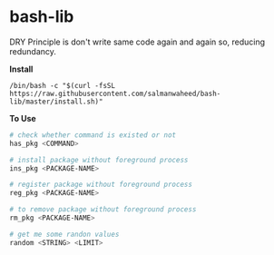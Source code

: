 # bash-lib

DRY Principle is don't write same code again and again so, reducing redundancy.

**Install**

```
/bin/bash -c "$(curl -fsSL https://raw.githubusercontent.com/salmanwaheed/bash-lib/master/install.sh)"
```

**To Use**

```bash
# check whether command is existed or not
has_pkg <COMMAND>

# install package without foreground process
ins_pkg <PACKAGE-NAME>

# register package without foreground process
reg_pkg <PACKAGE-NAME>

# to remove package without foreground process
rm_pkg <PACKAGE-NAME>

# get me some randon values
random <STRING> <LIMIT>
```
